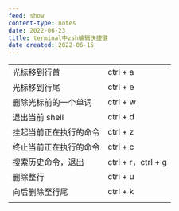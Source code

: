 ```yaml
---
feed: show
content-type: notes
date: 2022-06-23
title: terminal中zsh编辑快捷键
date created: 2022-06-15
---
```

|                        |                    |
| ---------------------- | ------------------ |
| 光标移到行首           | ctrl + a           |
| 光标移到行尾           | ctrl + e           |
| 删除光标前的一个单词   | ctrl + w           |
| 退出当前 shell          | ctrl + d           |
| 挂起当前正在执行的命令 | ctrl + z                   |
| 终止当前正在执行的命令 | ctrl + c           |
| 搜索历史命令，退出     | ctrl + r，ctrl + g |
| 删除整行               | ctrl + u           |
| 向后删除至行尾         | ctrl + k           |
|                        |                    |
